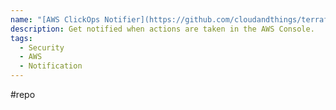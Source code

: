 ```yaml
---
name: "[AWS ClickOps Notifier](https://github.com/cloudandthings/terraform-aws-clickops-notifier)"
description: Get notified when actions are taken in the AWS Console.
tags:
  - Security
  - AWS
  - Notification
---
```

#repo